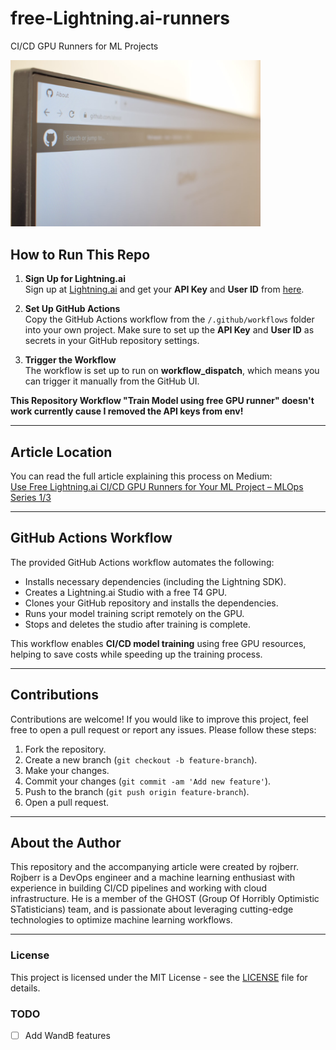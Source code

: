 # free-Lightning.ai-runners
CI/CD GPU Runners for ML Projects

<img src="pictures/image.png" alt="Image by Richy Great on Unsplash https://unsplash.com/de/fotos/weisses-und-silbernes-elektronisches-gerat-MAYEkmn7G6E" width="400" />

## How to Run This Repo

1. **Sign Up for Lightning.ai**  
   Sign up at [Lightning.ai](https://lightning.ai/sign-up) and get your **API Key** and **User ID** from [here](https://lightning.ai/<username>/<teamspace>/studios?settings=keys).

2. **Set Up GitHub Actions**  
   Copy the GitHub Actions workflow from the `/.github/workflows` folder into your own project. Make sure to set up the **API Key** and **User ID** as secrets in your GitHub repository settings.

3. **Trigger the Workflow**  
   The workflow is set up to run on **workflow_dispatch**, which means you can trigger it manually from the GitHub UI.

**This Repository Workflow "Train Model using free GPU runner" doesn't work currently cause I removed the API keys from env!**

---

## Article Location

You can read the full article explaining this process on Medium:  
[Use Free Lightning.ai CI/CD GPU Runners for Your ML Project – MLOps Series 1/3](https://medium.com/@jakub.drzymala.blog/use-free-lightning-ai-ci-cd-gpu-runners-for-your-ml-project-mlops-chronicles-1-3-e69617d6b954)

---

## GitHub Actions Workflow

The provided GitHub Actions workflow automates the following:

- Installs necessary dependencies (including the Lightning SDK).
- Creates a Lightning.ai Studio with a free T4 GPU.
- Clones your GitHub repository and installs the dependencies.
- Runs your model training script remotely on the GPU.
- Stops and deletes the studio after training is complete.

This workflow enables **CI/CD model training** using free GPU resources, helping to save costs while speeding up the training process.

---

## Contributions

Contributions are welcome! If you would like to improve this project, feel free to open a pull request or report any issues. Please follow these steps:

1. Fork the repository.
2. Create a new branch (`git checkout -b feature-branch`).
3. Make your changes.
4. Commit your changes (`git commit -am 'Add new feature'`).
5. Push to the branch (`git push origin feature-branch`).
6. Open a pull request.

---

## About the Author

This repository and the accompanying article were created by rojberr. Rojberr is a DevOps engineer and a machine learning enthusiast with experience in building CI/CD pipelines and working with cloud infrastructure. He is a member of the GHOST (Group Of Horribly Optimistic STatisticians) team, and is passionate about leveraging cutting-edge technologies to optimize machine learning workflows.

---

### License

This project is licensed under the MIT License - see the [LICENSE](LICENSE) file for details.

### TODO
- [ ] Add WandB features
